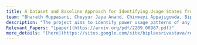 ```yaml
---
title: A Dataset and Baseline Approach for Identifying Usage States from Non-Intrusive Power Sensing With MiDAS IoT-based Sensors
team: "Bharath Muppasani, Cheyyur Jaya Anand, Chinmayi Appajigowda, Biplav Srivastava, Lokesh Johri"
description: "The project aims to identify power usage patterns of any system, like buildings or factories, of interest using the harmonics data obtained from MiDAS IoT sensor. We also make power usage dataset (electricity consumption data and harmonics data) available from 8 institutions in manufacturing, education and medical institutions from the US and India "  
Relevant_Papers: "[paper](https://arxiv.org/pdf/2209.00987.pdf)"
more_details: "[here](https://sites.google.com/site/biplavsrivastava/research-1/fast-slow-planning)"
---
```



